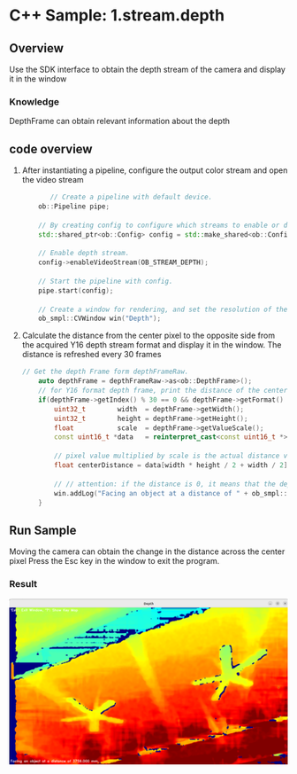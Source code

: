 # C++ Sample: 1.stream.depth

## Overview

Use the SDK interface to obtain the depth stream of the camera and display it in the window

### Knowledge

DepthFrame can obtain relevant information about the depth

## code overview

1. After instantiating a pipeline, configure the output color stream and open the video stream

    ```cpp
           // Create a pipeline with default device.
        ob::Pipeline pipe;
        
        // By creating config to configure which streams to enable or disable for the pipeline, here the depth stream will be enabled.
        std::shared_ptr<ob::Config> config = std::make_shared<ob::Config>();

        // Enable depth stream.
        config->enableVideoStream(OB_STREAM_DEPTH);

        // Start the pipeline with config.
        pipe.start(config);

        // Create a window for rendering, and set the resolution of the window.
        ob_smpl::CVWindow win("Depth");
    ```

2. Calculate the distance from the center pixel to the opposite side from the acquired Y16 depth stream format and display it in the window. The distance is refreshed every 30 frames

    ```cpp
    // Get the depth Frame form depthFrameRaw.
        auto depthFrame = depthFrameRaw->as<ob::DepthFrame>();
        // for Y16 format depth frame, print the distance of the center pixel every 30 frames.
        if(depthFrame->getIndex() % 30 == 0 && depthFrame->getFormat() == OB_FORMAT_Y16) {
            uint32_t        width  = depthFrame->getWidth();
            uint32_t        height = depthFrame->getHeight();
            float           scale  = depthFrame->getValueScale();
            const uint16_t *data   = reinterpret_cast<const uint16_t *>(depthFrame->getData());

            // pixel value multiplied by scale is the actual distance value in millimeters.
            float centerDistance = data[width * height / 2 + width / 2] * scale;

            // // attention: if the distance is 0, it means that the depth camera cannot detect the object (may be out of detection range).
            win.addLog("Facing an object at a distance of " + ob_smpl::toString(centerDistance, 3) + " mm. ");
        }
    ```

## Run Sample

Moving the camera can obtain the change in the distance across the center pixel
Press the Esc key in the window to exit the program.

### Result

![image](/docs/resource/depth.png)
